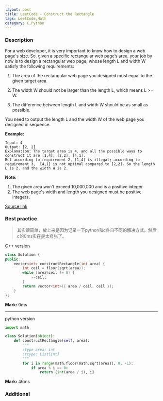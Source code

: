 ```yaml
---
layout: post
title: LeetCode - Construct the Rectangle
tags: LeetCode,Math
category: C,Python
---
```



### Description
For a web developer, it is very important to know how to design a web page's size. So, given a specific rectangular web page’s area, your job by now is to design a rectangular web page, whose length L and width W satisfy the following requirements:

1. The area of the rectangular web page you designed must equal to the given target area.

2. The width W should not be larger than the length L, which means L >= W.

3. The difference between length L and width W should be as small as possible.

You need to output the length L and the width W of the web page you designed in sequence.

**Example:**
```
Input: 4
Output: [2, 2]
Explanation: The target area is 4, and all the possible ways to construct it are [1,4], [2,2], [4,1].
But according to requirement 2, [1,4] is illegal; according to requirement 3,  [4,1] is not optimal compared to [2,2]. So the length L is 2, and the width W is 2.
```

**Note:**
1. The given area won't exceed 10,000,000 and is a positive integer
2. The web page's width and length you designed must be positive integers.

[Source link](https://leetcode.com/problems/construct-the-rectangle/#/description)


### Best practice

>其实很简单，放上来是因为记录一下python和c各自不同的解决方式。然后c的0ms实在是太夸张了。

C++ version

```c++
class Solution {
public:
	vector<int> constructRectangle(int area) {
		int ceil = floor(sqrt(area));
		while (area%ceil != 0) {
			--ceil;
		}
		return vector<int>({ area / ceil, ceil });
	}
};
```

**Mark:** 0ms

----

python version

```python
import math

class Solution(object):
    def constructRectangle(self, area):
        """
        :type area: int
        :rtype: List[int]
        """
        for i in range(math.floor(math.sqrt(area)), 0, -1):
            if area % i == 0:
                return [int(area / i), i]
```

**Mark:** 46ms

### Additional

